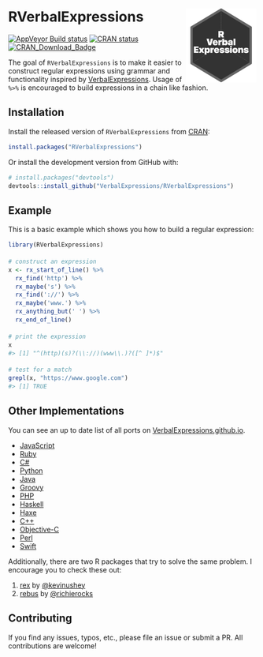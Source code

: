 
<!-- README.md is generated from README.Rmd. Please edit that file -->

# RVerbalExpressions <img src="man/figures/logo.png" align="right" height=150/>

<!-- badges: start -->

[![AppVeyor Build
status](https://ci.appveyor.com/api/projects/status/phr93q0rp7edf376?svg=true)](https://ci.appveyor.com/project/tyluRp/rverbalexpressions-4tt0n)
[![CRAN
status](https://www.r-pkg.org/badges/version/RVerbalExpressions)](https://CRAN.R-project.org/package=RVerbalExpressions)
[![CRAN_Download_Badge](https://cranlogs.r-pkg.org/badges/RVerbalExpressions)](https://cran.r-project.org/package=RVerbalExpressions)
<!-- badges: end -->

The goal of `RVerbalExpressions` is to make it easier to construct
regular expressions using grammar and functionality inspired by
[VerbalExpressions](https://github.com/VerbalExpressions). Usage of
`%>%` is encouraged to build expressions in a chain like fashion.

## Installation

Install the released version of `RVerbalExpressions` from
[CRAN](https://cran.r-project.org/package=RVerbalExpressions):

``` r
install.packages("RVerbalExpressions")
```

Or install the development version from GitHub with:

``` r
# install.packages("devtools")
devtools::install_github("VerbalExpressions/RVerbalExpressions")
```

## Example

This is a basic example which shows you how to build a regular
expression:

``` r
library(RVerbalExpressions)

# construct an expression
x <- rx_start_of_line() %>% 
  rx_find('http') %>% 
  rx_maybe('s') %>% 
  rx_find('://') %>% 
  rx_maybe('www.') %>% 
  rx_anything_but(' ') %>% 
  rx_end_of_line()

# print the expression
x
#> [1] "^(http)(s)?(\\://)(www\\.)?([^ ]*)$"

# test for a match
grepl(x, "https://www.google.com")
#> [1] TRUE
```

## Other Implementations

You can see an up to date list of all ports on
[VerbalExpressions.github.io](https://VerbalExpressions.github.io).

- [JavaScript](https://github.com/VerbalExpressions/JSVerbalExpressions)
- [Ruby](https://github.com/ryan-endacott/verbal_expressions)
- [C#](https://github.com/VerbalExpressions/CSharpVerbalExpressions)
- [Python](https://github.com/VerbalExpressions/PythonVerbalExpressions)
- [Java](https://github.com/VerbalExpressions/JavaVerbalExpressions)
- [Groovy](https://github.com/VerbalExpressions/GroovyVerbalExpressions)
- [PHP](https://github.com/VerbalExpressions/PHPVerbalExpressions)
- [Haskell](https://github.com/VerbalExpressions/HaskellVerbalExpressions)
- [Haxe](https://github.com/VerbalExpressions/HaxeVerbalExpressions)
- [C++](https://github.com/VerbalExpressions/CppVerbalExpressions)
- [Objective-C](https://github.com/VerbalExpressions/ObjectiveCVerbalExpressions)
- [Perl](https://github.com/VerbalExpressions/PerlVerbalExpressions)
- [Swift](https://github.com/VerbalExpressions/SwiftVerbalExpressions)

Additionally, there are two R packages that try to solve the same
problem. I encourage you to check these out:

1.  [rex](https://github.com/r-lib/rex) by
    [@kevinushey](https://twitter.com/kevin_ushey)
2.  [rebus](https://github.com/richierocks/rebus) by
    [@richierocks](https://twitter.com/richierocks?lang=en)

## Contributing

If you find any issues, typos, etc., please file an issue or submit a
PR. All contributions are welcome!
